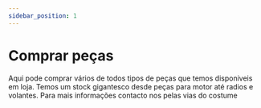 ```yaml
---
sidebar_position: 1
---
```


# Comprar peças

Aqui pode comprar vários de todos tipos de peças que temos disponiveis em loja. Temos um 
stock gigantesco desde peças para motor até radios e volantes. Para mais informações contacto nos
pelas vias do costume
